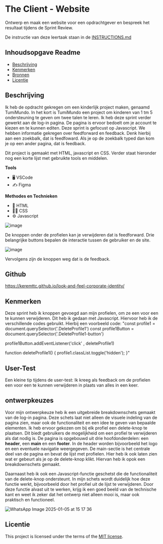 # The Client - Website

Ontwerp en maak een website voor een opdrachtgever en bespreek het resultaat tijdens de Sprint Review.

De instructie van deze leertaak staan in de [INSTRUCTIONS.md](https://github.com/fdnd-task/the-client-website/blob/main/docs/INSTRUCTIONS.md)



## Inhoudsopgave Readme

  * [Beschrijving](#beschrijving)
  * [Kenmerken](#kenmerken)
  * [Bronnen](#bronnen)
  * [Licentie](#licentie)

## Beschrijving
<!-- In de Beschrijving staat hoe je project er uit ziet, hoe het werkt en wat je er mee kan. -->
Ik heb de opdracht gekregen om een kinderlijk project maken, genaamd TumiMundo. In het kort is TumiMundo een project om kinderen van 1 tm 5 ondersteuning te geven om twee talen te leren. Ik heb deze sprint verder gewerkt aan de log-in pagina. De pagina is ervoor bedoelt om je account te kiezen en te kunnen editen. Deze sprint is gefocust op Javascript. We hebben informatie gekregen over feedforward en feedback. Denk hierbij aan een zoekbalk, dat is feedfoward. Als je op de zoekbalk typed dan kom je op een ander pagina, dat is feedback.  

Dit project is gemaakt met HTML, javascript en CSS. Verder staat hieronder nog een korte lijst met gebruikte tools en middelen.
 
**Tools** 
- 🖥️ VSCode
- ✍️ Figma
 
**Methodes en Technieken**
- 🚀 HTML
- 💅🏼 CSS
- ⚙️ Javascript


<!-- Voeg een mooie poster visual toe 📸 -->

![image](https://github.com/user-attachments/assets/a47072a3-e69c-42cb-9867-e401c45d6133)

De knoppen onder de profielen kan je verwijderen dat is feedforward. Drie belangrijke buttons bepalen de interactie tussen de gebruiker en de site.


![image](https://github.com/user-attachments/assets/accdc914-c5b5-44bc-a812-4523e722dd6a)


Vervolgens zijn de knoppen weg dat is de feedback. 






  ## Github

https://keremttc.github.io/look-and-feel-corporate-identity/<!-- Voeg een link toe naar Github Pages 🌐-->
## Kenmerken
<!-- Bij Kenmerken staat welke technieken zijn gebruikt en hoe. Wat is de HTML structuur? Wat zijn de belangrijkste dingen in CSS? Wat is er met Javascript gedaan en hoe? Misschien heb je een framwork of library gebruikt? -->

Deze sprint heb ik knoppen gevoegd aan mijn profielen, om ze een voor een te kunnen verwijderen. Dit heb ik gedaan met Javascript. Hiervoor heb ik de verschillende codes gebruikt. Hierbij een voorbeeld code:
"const profile1 = document.querySelector('.DeleteProfile1')
const profile1Button = document.querySelector('.DeleteProfile1-button')


profile1Button.addEventListener('click' , deleteProfile1)

function deleteProfile1() {
    profile1.classList.toggle('hidden');
}"



## User-Test
         
Een kleine tip tijdens de user-test: Ik kreeg als feedback om de profielen een voor een te kunnen verwijderen in plaats van alles in een keer.

## ontwerpkeuzes 

Voor mijn ontwerpkeuze heb ik een uitgebreide breakdownschets gemaakt van de log-in pagina. Deze schets laat niet alleen de visuele indeling van de pagina zien, maar ook de functionaliteit en een idee te geven van bepaalde elementen. Ik heb ervoor gekozen om bij elk profiel een delete-knop te plaatsen. Dit biedt gebruikers de mogelijkheid om een profiel te verwijderen als dat nodig is. De pagina is opgebouwd uit drie hoofdonderdelen: een **header**, een **main** en een **footer**. In de header worden bijvoorbeeld het logo en een eventuele navigatie weergegeven. De main-sectie is het centrale deel van de pagina en bevat de lijst met profielen. Hier heb ik ook laten zien wat er gebeurt als je op de delete-knop klikt. Hiervan heb ik opok een breakdownschets gemaakt.

Daarnaast heb ik ook een Javascript-functie geschetst die de functionaliteit van de delete-knop ondersteunt. In mijn schets wordt duidelijk hoe deze functie werkt, bijvoorbeeld door het profiel uit de lijst te verwijderen. Door deze functie alvast uit te werken, krijg ik een goed beeld van de technische kant en weet ik zeker dat het ontwerp niet alleen mooi is, maar ook praktisch en functioneel.  

![WhatsApp Image 2025-01-05 at 15 17 36](https://github.com/user-attachments/assets/1f16d765-c0f3-4554-af11-75468b519f1c)


## Licentie

This project is licensed under the terms of the [MIT license](./LICENSE).
